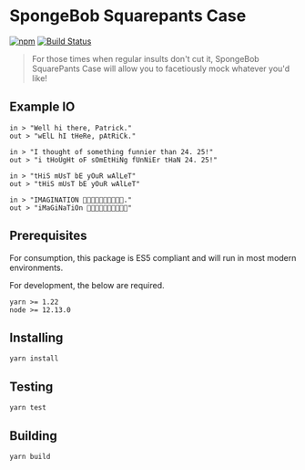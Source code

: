 # SpongeBob Squarepants Case

[![npm](https://img.shields.io/npm/v/spongebob_squarepants_case.svg)](https://www.npmjs.com/package/spongebob_squarepants_case) [![Build Status](https://circleci.com/gh/AtofStryker/spongebob-case/tree/master.svg?style=svg)](https://github.com/AtofStryker/spongebob-case)

> For those times when regular insults don't cut it, SpongeBob SquarePants Case will  allow you to facetiously mock whatever you'd like!

## Example IO

    in > "Well hi there, Patrick."
    out > "wElL hI tHeRe, pAtRiCk."

    in > "I thought of something funnier than 24. 25!"
    out > "i tHoUgHt oF sOmEtHiNg fUnNiEr tHaN 24. 25!"

    in > "tHiS mUsT bE yOuR wAlLeT"
    out > "tHiS mUsT bE yOuR wAlLeT"

    in > "IMAGINATION 🌈🌈🌈🌈🌈🌈🌈🌈🌈🌈."
    out > "iMaGiNaTiOn 🌈🌈🌈🌈🌈🌈🌈🌈🌈🌈"

## Prerequisites

For consumption, this package is ES5 compliant and will run in most modern environments.

For development, the below are required.
```
yarn >= 1.22
node >= 12.13.0
```


## Installing

```
yarn install
```

## Testing

```
yarn test
```

## Building

```
yarn build
```